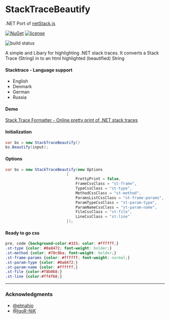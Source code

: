 # StackTraceBeautify

.NET Port of [netStack.js](https://github.com/elmahio/netStack.js)

[![NuGet](https://img.shields.io/nuget/v/StackTraceBeautify.svg)](https://nuget.org/packages/StackTraceBeautify) [![license](https://img.shields.io/hexpm/l/plug.svg?style=flat-square)](#)

![build status](https://github.com/w8tcha/StackTraceBeautify/actions/workflows/build.yml/badge.svg)



A simple and Libary for highlighting .NET stack traces. It converts a Stack Trace (String) in to an html highlighted (beautified) String

#### Stacktrace - Language support
* English
* Denmark
* German
* Russia

#### Demo
[Stack Trace Formatter - Online pretty print of .NET stack traces](https://elmah.io/tools/stack-trace-formatter/)

#### Initialization
```c#
var bs = new StackTraceBeautify()
bs.Beautify(input);
```

#### Options
```c#
var bs = new StackTraceBeautify(new Options
                           {
                               PrettyPrint = false,
                               FrameCssClass = "st-frame",
                               TypeCssClass = "st-type",
                               MethodCssClass = "st-method",
                               ParamsListCssClass = "st-frame-params",
                               ParamTypeCssClass = "st-param-type",
                               ParamNameCssClass = "st-param-name",
                               FileCssClass = "st-file",
                               LineCssClass = "st-line"
                           });
```

#### Ready to go css
```css
pre, code {background-color:#333; color: #ffffff;}
.st-type {color: #0a8472; font-weight: bolder;}
.st-method {color: #70c9ba; font-weight: bolder;}
.st-frame-params {color: #ffffff; font-weight: normal;}
.st-param-type {color: #0a8472;}
.st-param-name {color: #ffffff;}
.st-file {color:#f8b068;}
.st-line {color:#ff4f68;}
```

---
### Acknowledgments

* [@elmahio](https://github.com/elmahio)
* [@IgoR-NiK](https://github.com/IgoR-NiK)